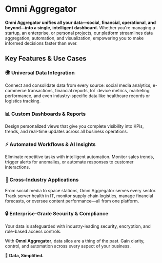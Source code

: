# Omni Aggregator  

**Omni Aggregator unifies all your data—social, financial, operational, and beyond—into a single, intelligent dashboard.** Whether you're managing a startup, an enterprise, or personal projects, our platform streamlines data aggregation, automation, and visualization, empowering you to make informed decisions faster than ever.  

## Key Features & Use Cases  

### 🌍 Universal Data Integration  
Connect and consolidate data from every source: social media analytics, e-commerce transactions, financial reports, IoT device metrics, marketing performance, and even industry-specific data like healthcare records or logistics tracking.  

### 📊 Custom Dashboards & Reports  
Design personalized views that give you complete visibility into KPIs, trends, and real-time updates across all business operations.  

### ⚡ Automated Workflows & AI Insights  
Eliminate repetitive tasks with intelligent automation. Monitor sales trends, trigger alerts for anomalies, or automate responses to customer interactions.  

### 🏢 Cross-Industry Applications  
From social media to space stations, Omni Aggregator serves every sector. Track server health in IT, monitor supply chain logistics, manage financial forecasts, or oversee content performance—all from one platform.  

### 🔒 Enterprise-Grade Security & Compliance  
Your data is safeguarded with industry-leading security, encryption, and role-based access controls.  

With **Omni Aggregator**, data silos are a thing of the past. Gain clarity, control, and automation across every aspect of your business.  

🚀 **Data, Simplified.**
